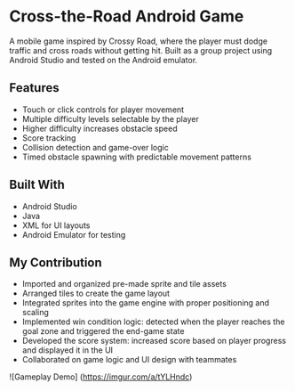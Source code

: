 # Cross-the-Road Android Game
A mobile game inspired by Crossy Road, where the player must dodge traffic and cross roads without getting hit. Built as a group project using Android Studio and tested on the Android emulator.

## Features

- Touch or click controls for player movement
- Multiple difficulty levels selectable by the player
- Higher difficulty increases obstacle speed
- Score tracking
- Collision detection and game-over logic
- Timed obstacle spawning with predictable movement patterns

## Built With

- Android Studio
- Java
- XML for UI layouts
- Android Emulator for testing

## My Contribution

- Imported and organized pre-made sprite and tile assets
- Arranged tiles to create the game layout
- Integrated sprites into the game engine with proper positioning and scaling
- Implemented win condition logic: detected when the player reaches the goal zone and triggered the end-game state
- Developed the score system: increased score based on player progress and displayed it in the UI
- Collaborated on game logic and UI design with teammates

![Gameplay Demo] (https://imgur.com/a/tYLHndc)


